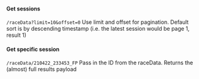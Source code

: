 ####  Get sessions
```/raceData?limit=10&offset=0```
Use limit and offset for pagination. Default sort is by descending timestamp (i.e. 
the latest session would be page 1, result 1)

####  Get specific session
```/raceData/210422_233453_FP```
Pass in the ID from the raceData. Returns the (almost) full results payload